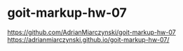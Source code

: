 # goit-markup-hw-07

https://github.com/AdrianMiarczynski/goit-markup-hw-07
<br/>
https://adrianmiarczynski.github.io/goit-markup-hw-07/

